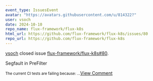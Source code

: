 ```yaml
---
event_type: IssuesEvent
avatar: "https://avatars.githubusercontent.com/u/814322?"
user: vsoch
date: 2024-10-10
repo_name: flux-framework/flux-k8s
html_url: https://github.com/flux-framework/flux-k8s/issues/80
repo_url: https://github.com/flux-framework/flux-k8s
---
```


<a href='https://github.com/vsoch' target='_blank'>vsoch</a> closed issue <a href='https://github.com/flux-framework/flux-k8s/issues/80' target='_blank'>flux-framework/flux-k8s#80</a>.

<p>Segfault in PreFilter</p><small>The current CI tests are failing because:...</small><a href='https://github.com/flux-framework/flux-k8s/issues/80' target='_blank'>View Comment</a>